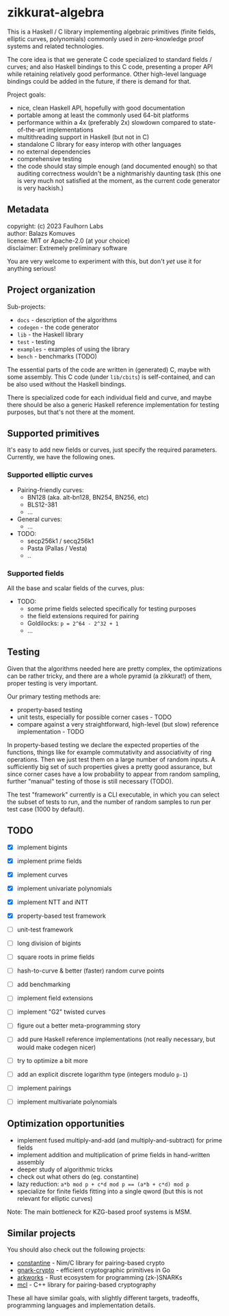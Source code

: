 
zikkurat-algebra
================

This is a Haskell / C library implementing algebraic primitives 
(finite fields, elliptic curves, polynomials) commonly used in zero-knowledge 
proof systems and related technologies.

The core idea is that we generate C code specialized to standard fields / curves;
and also Haskell bindings to this C code, presenting a proper API while retaining 
relatively good performance. Other high-level language bindings could be added 
in the future, if there is demand for that.

Project goals:

- nice, clean Haskell API, hopefully with good documentation
- portable among at least the commonly used 64-bit platforms
- performance within a 4x (preferably 2x) slowdown compared to state-of-the-art implementations
- multithreading support in Haskell (but not in C)
- standalone C library for easy interop with other languages
- no external dependencies
- comprehensive testing
- the code should stay simple enough (and documented enough) so that auditing 
  correctness wouldn't be a nightmarishly daunting task 
  (this one is very much not satisfied at the moment, as the current code generator 
  is very hackish.)


Metadata
--------

copyright: (c) 2023 Faulhorn Labs  
author: Balazs Komuves  
license: MIT or Apache-2.0 (at your choice)  
disclaimer: Extremely preliminary software

You are very welcome to experiment with this, but don't _yet_ use it for anything serious!


Project organization
--------------------

Sub-projects:

- `docs` - description of the algorithms
- `codegen` - the code generator
- `lib` - the Haskell library
- `test` - testing
- `examples` - examples of using the library
- `bench` - benchmarks (TODO)

The essential parts of the code are written in (generated) C, maybe with some assembly.
This C code (under `lib/cbits`) is self-contained, and can be also used without the Haskell bindings.

There is specialized code for each individual field and curve, and maybe there
should be also a generic Haskell reference implementation for testing purposes,
but that's not there at the moment.


Supported primitives
--------------------

It's easy to add new fields or curves, just specify the required parameters.
Currently, we have the following ones.

### Supported elliptic curves

- Pairing-friendly curves:
    - BN128 (aka. alt-bn128, BN254, BN256, etc)
    - BLS12-381
    - ...
- General curves:
    - ...
- TODO:
    - secp256k1 / secq256k1
    - Pasta (Pallas / Vesta)
    - ..

### Supported fields

All the base and scalar fields of the curves, plus:

- TODO:
    - some prime fields selected specifically for testing purposes
    - the field extensions required for pairing
    - Goldilocks: `p = 2^64 - 2^32 + 1`
    - ...


Testing
-------

Given that the algorithms needed here are pretty complex, the optimizations can
be rather tricky, and there are a whole pyramid (a zikkurat!) of them, proper
testing is very important.

Our primary testing methods are:

- property-based testing
- unit tests, especially for possible corner cases - TODO
- compare against a very straightforward, high-level (but slow) reference implementation - TODO

In property-based testing we declare the expected properties of the functions,
things like for example commutativity and associativity of ring operations. 
Then we just test them on a large number of random inputs. A sufficiently big 
set of such properties gives a pretty good assurance, but since corner cases 
have a low probability to appear from random sampling, further "manual" testing 
of those is still necessary (TODO).

The test "framework" currently is a CLI executable, in which you can select the
subset of tests to run, and the number of random samples to run per test case 
(1000 by default).


TODO
----

- [x] implement bigints
- [x] implement prime fields
- [x] implement curves
- [x] implement univariate polynomials
- [x] implement NTT and iNTT
- [x] property-based test framework
- [ ] unit-test framework
- [ ] long division of bigints
- [ ] square roots in prime fields 
- [ ] hash-to-curve & better (faster) random curve points  
- [ ] add benchmarking
- [ ] implement field extensions
- [ ] implement "G2" twisted curves
- [ ] figure out a better meta-programming story
- [ ] add pure Haskell reference implementations (not really necessary, but would make codegen nicer)
- [ ] try to optimize a bit more
- [ ] add an explicit discrete logarithm type (integers modulo `p-1`)
- [ ] implement pairings
- [ ] implement multivariate polynomials


Optimization opportunities
--------------------------

- implement fused multiply-and-add (and multiply-and-subtract) for prime fields
- implement addition and multiplication of prime fields in hand-written assembly
- deeper study of algorithmic tricks
- check out what others do (eg. constantine)
- lazy reduction: `a*b mod p + c*d mod p == (a*b + c*d) mod p`
- specialize for finite fields fitting into a single qword (but this is not relevant for elliptic curves)

Note: The main bottleneck for KZG-based proof systems is MSM.


Similar projects
----------------

You should also check out the following projects:

- [constantine](https://github.com/mratsim/constantine) - Nim/C library for pairing-based crypto
- [gnark-crypto](https://github.com/ConsenSys/gnark-crypto) - efficient cryptographic primitives in Go
- [arkworks](https://github.com/arkworks-rs) - Rust ecosystem for programming (zk-)SNARKs
- [mcl](https://github.com/herumi/mcl) - C++ library for pairing-based cryptography

These all have similar goals, with slightly different targets, tradeoffs,
programming languages and implementation details.



